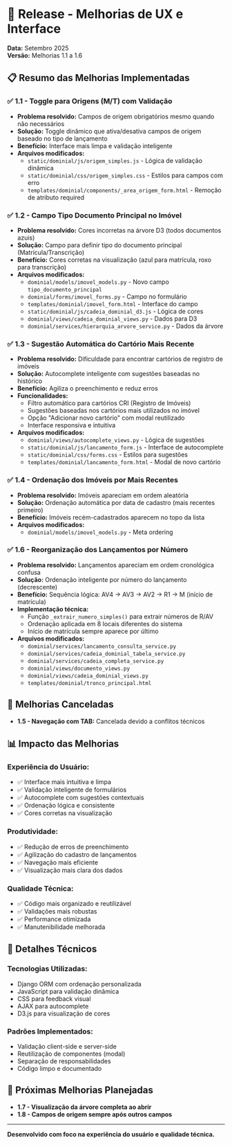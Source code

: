 # 🚀 Release - Melhorias de UX e Interface
**Data:** Setembro 2025  
**Versão:** Melhorias 1.1 a 1.6

## 📋 Resumo das Melhorias Implementadas

### ✅ **1.1 - Toggle para Origens (M/T) com Validação**
- **Problema resolvido:** Campos de origem obrigatórios mesmo quando não necessários
- **Solução:** Toggle dinâmico que ativa/desativa campos de origem baseado no tipo de lançamento
- **Benefício:** Interface mais limpa e validação inteligente
- **Arquivos modificados:**
  - `static/dominial/js/origem_simples.js` - Lógica de validação dinâmica
  - `static/dominial/css/origem_simples.css` - Estilos para campos com erro
  - `templates/dominial/components/_area_origem_form.html` - Remoção de atributo required

### ✅ **1.2 - Campo Tipo Documento Principal no Imóvel**
- **Problema resolvido:** Cores incorretas na árvore D3 (todos documentos azuis)
- **Solução:** Campo para definir tipo do documento principal (Matrícula/Transcrição)
- **Benefício:** Cores corretas na visualização (azul para matrícula, roxo para transcrição)
- **Arquivos modificados:**
  - `dominial/models/imovel_models.py` - Novo campo `tipo_documento_principal`
  - `dominial/forms/imovel_forms.py` - Campo no formulário
  - `templates/dominial/imovel_form.html` - Interface do campo
  - `static/dominial/js/cadeia_dominial_d3.js` - Lógica de cores
  - `dominial/views/cadeia_dominial_views.py` - Dados para D3
  - `dominial/services/hierarquia_arvore_service.py` - Dados da árvore

### ✅ **1.3 - Sugestão Automática do Cartório Mais Recente**
- **Problema resolvido:** Dificuldade para encontrar cartórios de registro de imóveis
- **Solução:** Autocomplete inteligente com sugestões baseadas no histórico
- **Benefício:** Agiliza o preenchimento e reduz erros
- **Funcionalidades:**
  - Filtro automático para cartórios CRI (Registro de Imóveis)
  - Sugestões baseadas nos cartórios mais utilizados no imóvel
  - Opção "Adicionar novo cartório" com modal reutilizado
  - Interface responsiva e intuitiva
- **Arquivos modificados:**
  - `dominial/views/autocomplete_views.py` - Lógica de sugestões
  - `static/dominial/js/lancamento_form.js` - Interface de autocomplete
  - `static/dominial/css/forms.css` - Estilos para sugestões
  - `templates/dominial/lancamento_form.html` - Modal de novo cartório

### ✅ **1.4 - Ordenação dos Imóveis por Mais Recentes**
- **Problema resolvido:** Imóveis apareciam em ordem aleatória
- **Solução:** Ordenação automática por data de cadastro (mais recentes primeiro)
- **Benefício:** Imóveis recém-cadastrados aparecem no topo da lista
- **Arquivos modificados:**
  - `dominial/models/imovel_models.py` - Meta ordering

### ✅ **1.6 - Reorganização dos Lançamentos por Número**
- **Problema resolvido:** Lançamentos apareciam em ordem cronológica confusa
- **Solução:** Ordenação inteligente por número do lançamento (decrescente)
- **Benefício:** Sequência lógica: AV4 → AV3 → AV2 → R1 → M (início de matrícula)
- **Implementação técnica:**
  - Função `_extrair_numero_simples()` para extrair números de R/AV
  - Ordenação aplicada em 8 locais diferentes do sistema
  - Início de matrícula sempre aparece por último
- **Arquivos modificados:**
  - `dominial/services/lancamento_consulta_service.py`
  - `dominial/services/cadeia_dominial_tabela_service.py`
  - `dominial/services/cadeia_completa_service.py`
  - `dominial/views/documento_views.py`
  - `dominial/views/cadeia_dominial_views.py`
  - `templates/dominial/tronco_principal.html`

## 🎯 **Melhorias Canceladas**
- **1.5 - Navegação com TAB:** Cancelada devido a conflitos técnicos

## 📊 **Impacto das Melhorias**

### **Experiência do Usuário:**
- ✅ Interface mais intuitiva e limpa
- ✅ Validação inteligente de formulários
- ✅ Autocomplete com sugestões contextuais
- ✅ Ordenação lógica e consistente
- ✅ Cores corretas na visualização

### **Produtividade:**
- ✅ Redução de erros de preenchimento
- ✅ Agilização do cadastro de lançamentos
- ✅ Navegação mais eficiente
- ✅ Visualização mais clara dos dados

### **Qualidade Técnica:**
- ✅ Código mais organizado e reutilizável
- ✅ Validações mais robustas
- ✅ Performance otimizada
- ✅ Manutenibilidade melhorada

## 🔧 **Detalhes Técnicos**

### **Tecnologias Utilizadas:**
- Django ORM com ordenação personalizada
- JavaScript para validação dinâmica
- CSS para feedback visual
- AJAX para autocomplete
- D3.js para visualização de cores

### **Padrões Implementados:**
- Validação client-side e server-side
- Reutilização de componentes (modal)
- Separação de responsabilidades
- Código limpo e documentado

## 🚀 **Próximas Melhorias Planejadas**
- **1.7 - Visualização da árvore completa ao abrir**
- **1.8 - Campos de origem sempre após outros campos**

---

**Desenvolvido com foco na experiência do usuário e qualidade técnica.**
